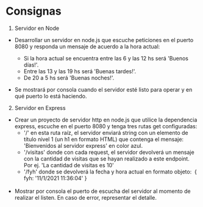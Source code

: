 # Consignas

1. Servidor en Node
  - Desarrollar un servidor en node.js que escuche peticiones en el puerto 8080 y responda un mensaje de acuerdo a la hora actual: 
    - Si la hora actual se encuentra entre las 6 y las 12 hs será 'Buenos días!'.
    - Entre las 13 y las 19 hs será 'Buenas tardes!'. 
    - De 20 a 5 hs será 'Buenas noches!'.

  - Se mostrará por consola cuando el servidor esté listo para operar y en qué puerto lo está haciendo.

2. Servidor en Express
- Crear un proyecto de servidor http en node.js que utilice la dependencia express, escuche en el puerto 8080 y tenga tres rutas get configuradas: <br>
  - '/' en esta ruta raíz, el servidor enviará string con un elemento de título nivel 1 (un h1 en formato HTML) que contenga el mensaje: 'Bienvenidos al servidor express' en color azul.
  - '/visitas' donde con cada request, el servidor devolverá un mensaje con la cantidad de visitas que se hayan realizado a este endpoint. Por ej. 'La cantidad de visitas es 10'
  - '/fyh' donde se devolverá la fecha y hora actual en formato objeto: 
    { fyh: '11/1/2021 11:36:04' }
  <br>
- Mostrar por consola el puerto de escucha del servidor al momento de realizar el listen. En caso de error, representar el detalle.
